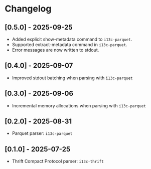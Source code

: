 # Changelog

## [0.5.0] - 2025-09-25
- Added explicit show-metadata command to `i13c-parquet`.
- Supported extract-metadata command in `i13c-parquet`.
- Error messages are now written to stdout.

## [0.4.0] - 2025-09-07
- Improved stdout batching when parsing with `i13c-parquet`

## [0.3.0] - 2025-09-06
- Incremental memory allocations when parsing with `i13c-parquet`

## [0.2.0] - 2025-08-31
- Parquet parser: `i13c-parquet`

## [0.1.0] - 2025-07-25
- Thrift Compact Protocol parser: `i13c-thrift`
